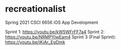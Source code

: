 # recreationalist
Spring 2021 CSCI 6656 iOS App Development

Sprint 1: https://youtu.be/kW5WFrFF7a4
Sprint 2: https://youtu.be/NRMPYlwEam4
Sprint 3 (Final Sprint): https://youtu.be/jKiAr_EgDmk 
